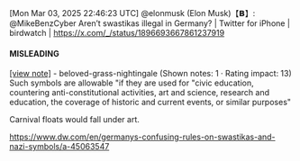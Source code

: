 [Mon Mar 03, 2025 22:46:23 UTC] @elonmusk (Elon Musk)【𝗕】: @MikeBenzCyber Aren’t swastikas illegal in Germany? | Twitter for iPhone | birdwatch | https://x.com/_/status/1896693667861237919

#### MISLEADING

[[view note]](https://x.com/i/birdwatch/n/1896723401705742811) - beloved-grass-nightingale (Shown notes: 1 · Rating impact: 13)
Such symbols are allowable "if they are used for "civic education, countering anti-constitutional activities, art and science, research and education, the coverage of historic and current events, or similar purposes"

Carnival floats would fall under art.

https://www.dw.com/en/germanys-confusing-rules-on-swastikas-and-nazi-symbols/a-45063547
